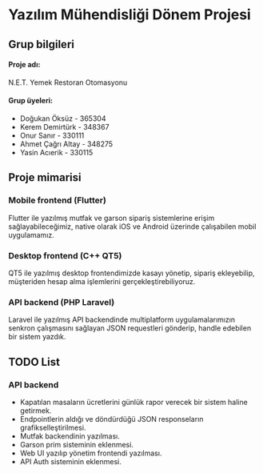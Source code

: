 # Yazılım Mühendisliği Dönem Projesi

## Grup bilgileri
#### Proje adı:
N.E.T. Yemek Restoran Otomasyonu
#### Grup üyeleri:
* Doğukan Öksüz - 365304
* Kerem Demirtürk - 348367
* Onur Sanır - 330111
* Ahmet Çağrı Altay - 348275
* Yasin Acıerik - 330115

## Proje mimarisi
### Mobile frontend (Flutter)
Flutter ile yazılmış mutfak ve garson sipariş sistemlerine erişim sağlayabileceğimiz, native olarak iOS ve Android üzerinde çalışabilen mobil uygulamamız.
### Desktop frontend (C++ QT5)
QT5 ile yazılmış desktop frontendimizde kasayı yönetip, sipariş ekleyebilip, müşteriden hesap alma işlemlerini gerçekleştirebiliyoruz.
### API backend (PHP Laravel)
Laravel ile yazılmış API backendinde multiplatform uygulamalarımızın senkron çalışmasını sağlayan JSON requestleri gönderip, handle edebilen bir sistem yazdık.

## TODO List
### API backend
* Kapatılan masaların ücretlerini günlük rapor verecek bir sistem haline getirmek.
* Endpointlerin aldığı ve döndürdüğü JSON responseların grafikselleştirilmesi.
* Mutfak backendinin yazılması.
* Garson prim sisteminin eklenmesi.
* Web UI yazılıp yönetim frontendi yazılması.
* API Auth sisteminin eklenmesi.
